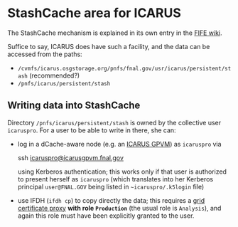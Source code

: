 StashCache area for ICARUS
===========================

The StashCache mechanism is explained in its own entry in the [FIFE wiki](https://cdcvs.fnal.gov/redmine/projects/fife/wiki/Introduction_to_FIFE_and_Component_Services#OASISCVMFS-process-for-handling-partially-reused-data-files-StashCache).

Suffice to say, ICARUS does have such a facility, and the data can be accessed from the paths:
* `/cvmfs/icarus.osgstorage.org/pnfs/fnal.gov/usr/icarus/persistent/stash` (recommended?)
* `/pnfs/icarus/persistent/stash`

## Writing data into StashCache

Directory `/pnfs/icarus/persistent/stash` is owned by the collective user `icaruspro`.
For a user to be able to write in there, she can:

* log in a dCache-aware node (e.g. an [ICARUS GPVM](../Computing_Resources.md#where-to-work-interactive-nodes-gpvm)) as `icaruspro` via
    
    ssh icaruspro@icarusgpvm.fnal.gov
    
  using Kerberos authentication; this works only if that user is authorized
  to present herself as `icaruspro` (which translates into her Kerberos principal
  `user@FNAL.GOV` being listed in `~icaruspro/.k5login` file)
* use IFDH (`ifdh cp`) to copy directly the data; this requires a
  [grid certificate proxy](../Get_a_certificate_proxy.md)
  **with role `Production`** (the usual role is `Analysis`), and again this
  role must have been explicitly granted to the user.
